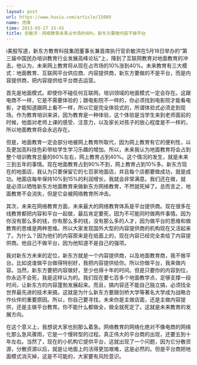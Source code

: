 ```yaml
---
layout: post
url: https://www.huxiu.com/article/15089
name: 虎嗅
time: 2013-05-27 15:43
title: 俞敏洪：网络教育未来占市场的40%，新东方要做内容不做平台
---
```

i美股写道，新东方教育科技集团董事长兼首席执行官俞敏洪在5月18日举办的“第三届中国民办培训教育行业发展高峰论坛”上，降到了互联网教育对地面教育的冲击。他认为，未来网上教育将从现在占市场的10%涨到40%。未来教育有三大模式：地面教育、互联网平台供应商、内容提供商，新东方要做的不是平台，而是内容提供商，把内容提供给平台商去运营。

首先是地面模式。即使你不碰任何互联网，培训领域的地面模式一定会存在。这跟电商不一样，它是不需要体验的；跟电影院不一样的，你必须找到电影院才能看电影，才能知道跟网上看不一样，所以它是完全体验式的，所谓体验式必须走到现场。作为教育培训来讲，因为教育是一种体验，这个体验是当学生来到老师面前的时候，他面对老师上课的感受、注意力，以及家长对孩子的放心程度是不一样的，所以地面教育将会永远存在。

但是，地面教育一定会部分地被网上教育所取代，因为网上教育有它的便利性，以及更加高科技色彩带给学生学习乐趣的增加。所以，未来我认为地面教育将会占到整个培训教育总量的60%左右，网上教育占到40%。这个情况的发生，就是未来三到五年的事情。现在地面教育占到90%不到，网上教育占到10%多。新东方现在的地面店，我认为只要保留它的七百家地面店，并且每个店都要做成功，就是成功。地面店每年保持10%到15%的利润增长，我就会非常满意。我们还在做，就是必须以牺牲新东方地面教育来做新东方网络教育，不然就死掉了。总而言之，地面教育不会消失，但是它会被网络教育所冲击。

其次，未来在网络教育方面，未来最大的网络教育体系是平台提供商。现在很多在线教育都把内容和平台一起做，最后肯定要死，因为不可能同时做两件事情。因为你没有那么多的钱，你有那么多的钱，没有那么多的人才，因为做平台的思维和做教育的思维是两种思维。所以大家发现国外大型的内容提供商的机构现在又活起来了。为什么？因为他们的内容原来是在纸面上的，现在内容已经完全卖给了内容提供商。他自己不做平台，因为他知道不是自己的强项。

我对新东方未来的定位，新东方就是一个内容提供商，以及地面教育商，我不做平台。比如说谁做平台做得特别好，我把内容提供给你。所以你做平台，我来做内容。当然，新东方要把内容做好，至少也得十年的时间。但是只要你的内容到位，你永远不会死，我是这样认为的。我们现在要七百多个地面教学点，足够支撑一段时间，让新东方的内容蓬勃发展起来。而且，搞内容还不能自己独立搞，必须找全世界最先进的技术来搞，这就是为什么新东方要跟剑桥大学等著名大学成为战略合作伙伴的重要原因。所以，你自己要寻找，未来你是主做店面，还是主做内容提供，还是主做平台教育。你不能什么都做全，做全就死定了。这就是未来教育的发展方向。

在这个意义上，我想说大家也别那么着急。网络教育的网络化绝对不像电商的网络化那么急风骤雨，它是一个慢转型的过程。真正伟大的平台商的出现，还要五到十年左右。当然了，现在的小机构它提供平台，这就出现了一个问题，因为它分散资源，分散资源以后，就是让地面上的活得更加艰难，这是必然的。但是平台商把地面模式消灭掉，这是不可能的，大家要有风险意识。


